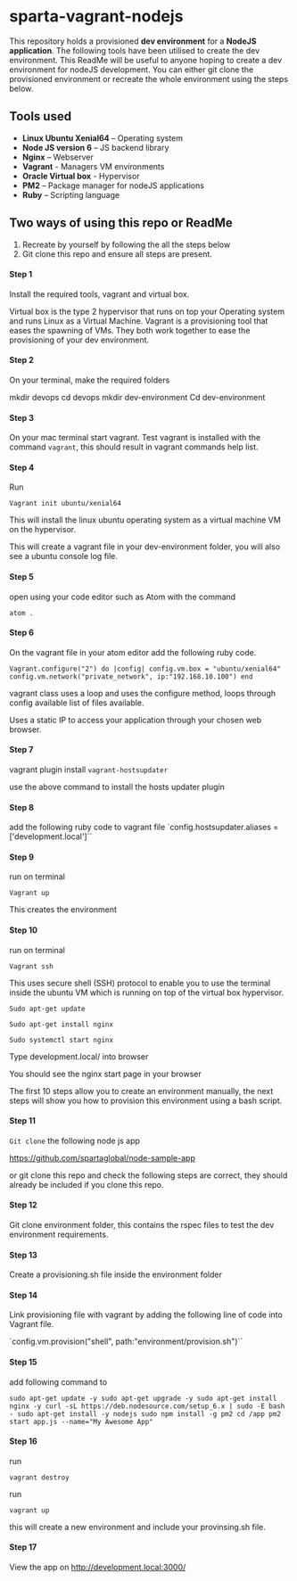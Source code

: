 # sparta-vagrant-nodejs

This repository holds a provisioned __dev environment__ for a __NodeJS application__. The following tools have been utilised to create the dev environment. This ReadMe will be useful to anyone hoping to create a dev environment for nodeJS development. You can either git clone the provisioned environment or recreate the whole environment using the steps below.

## Tools used
- __Linux Ubuntu Xenial64__ – Operating system
- __Node JS version 6__ – JS backend library
- __Nginx__ – Webserver
- __Vagrant__ - Managers VM environments
- __Oracle Virtual box__ - Hypervisor
- __PM2__ – Package manager for nodeJS applications
- __Ruby__ – Scripting language

## Two ways of using this repo or ReadMe
1)	Recreate by yourself by following the all the steps below
2)	Git clone this repo and ensure all steps are present.

#### Step 1
Install the required tools, vagrant and virtual box.

Virtual box is the type 2 hypervisor that runs on top your Operating system and runs Linux as a Virtual Machine. Vagrant is a provisioning tool that eases the spawning of VMs. They both work together to ease the provisioning of your dev environment.

#### Step 2
On your terminal, make the required folders

mkdir devops
cd devops
mkdir dev-environment
Cd dev-environment

#### Step 3
On your mac terminal start vagrant. Test vagrant is installed with the command `vagrant`, this should result in vagrant commands help list.

#### Step 4
Run

`Vagrant init ubuntu/xenial64`

This will install the linux ubuntu operating system as a virtual machine VM on the hypervisor.

This will create a vagrant file in your dev-environment folder, you will also see a ubuntu console log file.


#### Step 5
open using your code editor such as Atom with the command

`atom .`

#### Step 6

On the vagrant file in your atom editor add the following ruby code.

`Vagrant.configure("2") do |config|
  config.vm.box = "ubuntu/xenial64"
  config.vm.network("private_network", ip:"192.168.10.100")
end`

vagrant class uses a loop and uses the configure method, loops through config available list of files available.

Uses a static IP to access your application through your chosen web browser.

#### Step 7
vagrant plugin install `vagrant-hostsupdater`   

use the above command to install the hosts updater plugin

#### Step 8
add the following ruby code to vagrant file
`config.hostsupdater.aliases = ['development.local']``


#### Step 9
run on terminal

`Vagrant up`

This creates the environment

#### Step 10  
run on terminal

`Vagrant ssh`

This uses secure shell (SSH) protocol to enable you to use the terminal inside the ubuntu VM which is running on top of the virtual box hypervisor.

`Sudo apt-get update`

`Sudo apt-get install nginx`

`Sudo systemctl start nginx`

Type development.local/  into browser

You should see the nginx start page in your browser

The first 10 steps allow you to create an environment manually, the next steps will show you how to provision this environment using a bash script.

#### Step 11

`Git clone` the following node js app

https://github.com/spartaglobal/node-sample-app

or git clone this repo and check the following steps are correct, they should already be included if you clone this repo.

#### Step 12

Git clone environment folder, this contains the rspec files to test the dev environment requirements.

#### Step 13

Create a provisioning.sh file inside the environment folder

#### Step 14

Link provisioning file with vagrant by adding the following line of code into Vagrant file.

  `config.vm.provision("shell", path:"environment/provision.sh")``

#### Step 15

add following command to

`sudo apt-get update -y
sudo apt-get upgrade -y
sudo apt-get install nginx -y
curl -sL https://deb.nodesource.com/setup_6.x | sudo -E bash -
sudo apt-get install -y nodejs
sudo npm install -g pm2
cd /app
pm2 start app.js --name="My Awesome App"`


#### Step 16

run

`vagrant destroy`

run

`vagrant up`

this will create a new environment and include your provinsing.sh file.

#### Step 17

View the app on http://development.local:3000/
